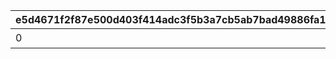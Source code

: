 |e5d4671f2f87e500d403f414adc3f5b3a7cb5ab7bad49886fa19e4e0a57c2a7d|b71ead0fee295b2af7459bbb4df475ee884ab7eecf8d3a7717c0526d7f77dcd8|46ffb1e22a64a5047df6ce330fb69a57704077fc23b15f222796e81b42b6867e|e283892b71d16b11ad20c47ae27976c5cd709e11e3a93ad91072e3643fa52b71|460b593a9a2c9ec217372ae77ef9af0f6e2a34b70d8b0603f755e083f7b7b9d7|9a5f9929d8e255ecab09ab40d8e7c320ed9ea7099ed68dc55e386d52f37745ea|fe372acf8f19a64f2c3b7355f01d9827355abc5ab58b96a5f166a1d7ec11d70d|40350ed5e2558271688fe9f23bffa686eb48cd13d9f4e6894f07e1177d3cbe69|2177922b68531cd6fd9c637ecf9b2baf23fd30ff59c69f6bd964f16f8a80c7cf|ec7fc00a9a09ea35f4629ec9855bf25ae11140cf7388d8d4f4ab92dc33a63a84|e0e5bc7b498116d1a6f44c7e8fbf84623346775847ad30c5b906aac5251fcef2|5acb547d9e37e2d6aa2021ac6c10747c16844d2decae240fb10c232cf54b13c9|f6125b7ca9486856540237c1ada5b6cee1cbededd30e7f4bd07ff0d0d88e28b6|73cf544b5b33002ff0a3e7c340e47ec25e0797311f489f92ccbd89ebab822c32|d14b2505364e4bbe298545c1e10913e0744c29c02ac545b8b9711931fc4bba0c|fc7bce5b5a304f1018e9928eab2546251eb7d22fdb04d1c636c7a3b2a463edc6|3dbddf53f20834861685a45b40446602c05ff8d5b9e3a1075f97e4dde30ccbb6|818cf1e8dd024094ad812a20a778be8513cc38fd398055573e2df4b1195f4bff|
| --- | --- | --- | --- | --- | --- | --- | --- | --- | --- | --- | --- | --- | --- | --- | --- | --- | --- |
|0|0|クウカ大回転で合計30000m飛ばそう|0|0|1|0|1405|1|0|0|0|0|0|0|7|0|30000|